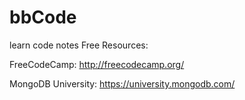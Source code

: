 # bbCode
learn code notes
Free Resources:


FreeCodeCamp:
http://freecodecamp.org/

MongoDB University:
https://university.mongodb.com/
